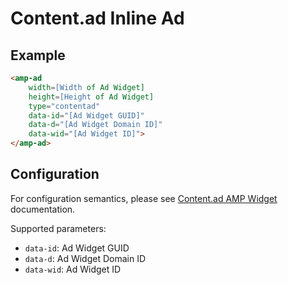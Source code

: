 <!---
Copyright 2015 The AMP HTML Authors. All Rights Reserved.

Licensed under the Apache License, Version 2.0 (the "License");
you may not use this file except in compliance with the License.
You may obtain a copy of the License at

      http://www.apache.org/licenses/LICENSE-2.0

Unless required by applicable law or agreed to in writing, software
distributed under the License is distributed on an "AS-IS" BASIS,
WITHOUT WARRANTIES OR CONDITIONS OF ANY KIND, either express or implied.
See the License for the specific language governing permissions and
limitations under the License.
-->

# Content.ad Inline Ad

## Example

```html
<amp-ad 
    width=[Width of Ad Widget]
    height=[Height of Ad Widget]
    type="contentad"
    data-id="[Ad Widget GUID]"
    data-d="[Ad Widget Domain ID]"
    data-wid="[Ad Widget ID]">
</amp-ad>
```

## Configuration

For configuration semantics, please see [Content.ad AMP Widget](http://help.content.ad/how-can-i-make-widget-amp-mobile-site/) documentation.

Supported parameters:

- `data-id`: Ad Widget GUID
- `data-d`: Ad Widget Domain ID
- `data-wid`: Ad Widget ID
